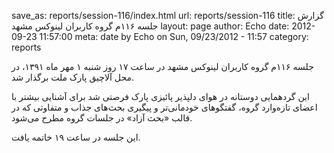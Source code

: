 save_as: reports/session-116/index.html
url: reports/session-116
title: گزارش جلسه ۱۱۶م گروه کاربران لینوکس مشهد
layout: page
author: Echo
date: 2012-09-23 11:57:00
meta: date by Echo on Sun, 09/23/2012 - 11:57
category: reports

جلسه ۱۱۶م گروه کاربران لینوکس مشهد در ساعت ۱۷ روز شنبه ۱ مهر ماه ۱۳۹۱، در محل
آلاچیق پارک ملت برگذار شد.


<!--more-->


این گردهمایی دوستانه در هوای دلپذیر پائیزی پارک فرصتی شد برای آشنایی بیشتر با
اعضای تازه‌وارد گروه، گفتگو‌های خودمانی‌تر و پیگیری بحث‌‌های جذاب و متفاوتی که
در قالب «بحث آزاد» در جلسات گروه مطرح می‌شود.

این جلسه در ساعت ۱۹ خاتمه یافت.
